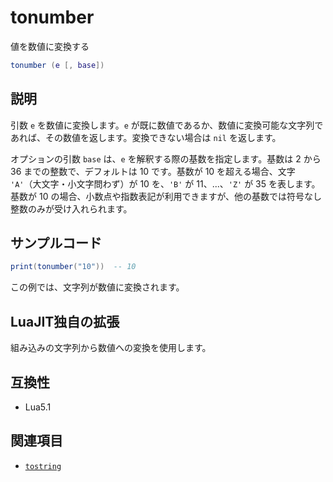 # tonumber

値を数値に変換する

```lua
tonumber (e [, base])
```

## 説明

引数 `e` を数値に変換します。`e` が既に数値であるか、数値に変換可能な文字列であれば、その数値を返します。変換できない場合は `nil` を返します。

オプションの引数 `base` は、`e` を解釈する際の基数を指定します。基数は 2 から 36 までの整数で、デフォルトは 10 です。基数が 10 を超える場合、文字 `'A'`（大文字・小文字問わず）が 10 を、`'B'` が 11、...、`'Z'` が 35 を表します。基数が 10 の場合、小数点や指数表記が利用できますが、他の基数では符号なし整数のみが受け入れられます。

## サンプルコード

```lua
print(tonumber("10"))  -- 10
```

この例では、文字列が数値に変換されます。

## LuaJIT独自の拡張

組み込みの文字列から数値への変換を使用します。

## 互換性

- Lua5.1

## 関連項目

- [`tostring`](tostring.md)